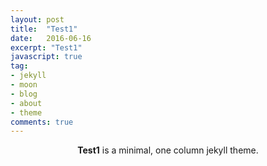 ```yaml
---
layout: post
title:  "Test1"
date:   2016-06-16
excerpt: "Test1"
javascript: true
tag:
- jekyll 
- moon
- blog
- about
- theme
comments: true
---
```



<center><b>Test1</b> is a minimal, one column jekyll theme.</center>
     

